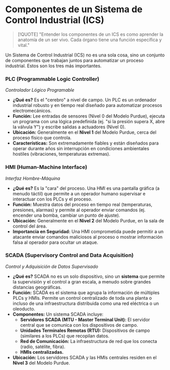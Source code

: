 # Componentes de un Sistema de Control Industrial (ICS)

> [!QUOTE] "Entender los componentes de un ICS es como aprender la anatomía de un ser vivo. Cada órgano tiene una función específica y vital."

Un Sistema de Control Industrial (ICS) no es una sola cosa, sino un conjunto de componentes que trabajan juntos para automatizar un proceso industrial. Estos son los tres más importantes.

### PLC (Programmable Logic Controller)
*Controlador Lógico Programable*

-   **¿Qué es?** Es el "cerebro" a nivel de campo. Un PLC es un ordenador industrial robusto y en tiempo real diseñado para automatizar procesos electromecánicos.
-   **Función:** Lee entradas de sensores (Nivel 0 del Modelo Purdue), ejecuta un programa con una lógica predefinida (ej. "si la presión supera X, abre la válvula Y") y escribe salidas a actuadores (Nivel 0).
-   **Ubicación:** Generalmente en el **Nivel 1** del Modelo Purdue, cerca del proceso físico que controla.
-   **Características:** Son extremadamente fiables y están diseñados para operar durante años sin interrupción en condiciones ambientales hostiles (vibraciones, temperaturas extremas).

### HMI (Human-Machine Interface)
*Interfaz Hombre-Máquina*

-   **¿Qué es?** Es la "cara" del proceso. Una HMI es una pantalla gráfica (a menudo táctil) que permite a un operador humano supervisar e interactuar con los PLCs y el proceso.
-   **Función:** Muestra datos del proceso en tiempo real (temperaturas, presiones, alarmas) y permite al operador enviar comandos (ej. encender una bomba, cambiar un punto de ajuste).
-   **Ubicación:** Generalmente en el **Nivel 2** del Modelo Purdue, en la sala de control del área.
-   **Importancia en Seguridad:** Una HMI comprometida puede permitir a un atacante enviar comandos maliciosos al proceso o mostrar información falsa al operador para ocultar un ataque.

### SCADA (Supervisory Control and Data Acquisition)
*Control y Adquisición de Datos Supervisado*

-   **¿Qué es?** SCADA no es un solo dispositivo, sino un **sistema** que permite la supervisión y el control a gran escala, a menudo sobre grandes distancias geográficas.
-   **Función:** SCADA es el sistema que agrupa la información de múltiples PLCs y HMIs. Permite un control centralizado de toda una planta o incluso de una infraestructura distribuida como una red eléctrica o un oleoducto.
-   **Componentes:** Un sistema SCADA incluye:
    -   **Servidores SCADA (MTU - Master Terminal Unit):** El servidor central que se comunica con los dispositivos de campo.
    -   **Unidades Terminales Remotas (RTU):** Dispositivos de campo (similares a los PLCs) que recopilan datos.
    -   **Red de Comunicación:** La infraestructura de red que los conecta (radio, satélite, fibra).
    -   **HMIs centralizadas.**
-   **Ubicación:** Los servidores SCADA y las HMIs centrales residen en el **Nivel 3** del Modelo Purdue.
